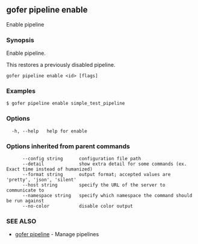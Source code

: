 ## gofer pipeline enable

Enable pipeline

### Synopsis

Enable pipeline.

This restores a previously disabled pipeline.

```
gofer pipeline enable <id> [flags]
```

### Examples

```
$ gofer pipeline enable simple_test_pipeline
```

### Options

```
  -h, --help   help for enable
```

### Options inherited from parent commands

```
      --config string      configuration file path
      --detail             show extra detail for some commands (ex. Exact time instead of humanized)
      --format string      output format; accepted values are 'pretty', 'json', 'silent'
      --host string        specify the URL of the server to communicate to
      --namespace string   specify which namespace the command should be run against
      --no-color           disable color output
```

### SEE ALSO

- [gofer pipeline](gofer_pipeline.md) - Manage pipelines
